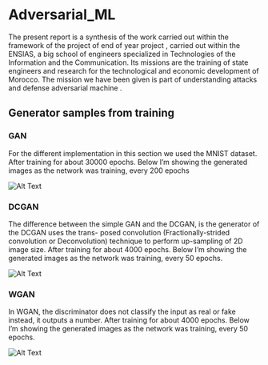 # Adversarial_ML
The present report is a synthesis of the work carried out within the framework of the project of end of year
project , carried out within the ENSIAS, a big school of engineers specialized in Technologies of the Information
and the Communication. Its missions are the training of state engineers and research for the technological and
economic development of Morocco.
The mission we have been given is part of understanding attacks and defense adversarial machine .

## Generator samples from training

### GAN
For the different implementation in this section we used the MNIST dataset.
After training for about 30000 epochs. Below I’m showing
the generated images as the network was training, every 200 epochs


![Alt Text](https://github.com/na-da191/Adversarial_ML/blob/main/Defence/gan.gif)






### DCGAN
The difference between the simple GAN and the DCGAN, is the generator of the DCGAN uses the trans-
posed convolution (Fractionally-strided convolution or Deconvolution) technique to perform up-sampling of 2D
image size.
After training for about 4000 epochs. Below I’m showing the generated images as the network was training,
every 50 epochs.


![Alt Text](https://github.com/na-da191/Adversarial_ML/blob/main/Defence/dcgan.gif)







### WGAN
In WGAN, the discriminator does not classify the input as real or fake instead, it outputs a number.
After training for about 4000 epochs. Below I’m showing the generated images as the network
was training, every 50 epochs.


![Alt Text](https://github.com/na-da191/Adversarial_ML/blob/main/Defence/wdcgan.gif)
